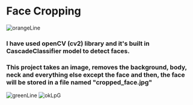 # Face Cropping
![orangeLine](https://github.com/user-attachments/assets/738a1062-a936-4f2b-85b3-57c353c08b34)
### I have used openCV (cv2) library and it's built in CascadeClassifier model to detect faces.
### This project takes an image, removes the background, body, neck and everything else except the face and then, the face will be stored in a file named "cropped_face.jpg"
![greenLine](https://github.com/user-attachments/assets/97ee27d3-c65a-4abd-bd75-ea62d74a0bce)
![okLpG](https://github.com/user-attachments/assets/fdfb2945-525a-4011-97a4-114deca10803)
